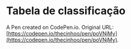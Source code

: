 # Tabela de classificação

A Pen created on CodePen.io. Original URL: [https://codepen.io/thecinhoo/pen/poVNjMy](https://codepen.io/thecinhoo/pen/poVNjMy).

